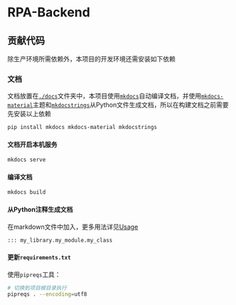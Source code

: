 # RPA-Backend

## 贡献代码

除生产环境所需依赖外，本项目的开发环境还需安装如下依赖

### 文档

文档放置在[`./docs`](docs)文件夹中，本项目使用[`mkdocs`](https://www.mkdocs.org/getting-started/)自动编译文档，并使用[`mkdocs-material`](<https://squidfunk.github.io/mkdocs-material/getting-started/>)主题和[`mkdocstrings`](https://mkdocstrings.github.io/)从Python文件生成文档，所以在构建文档之前需要先安装以上依赖

```bash
pip install mkdocs mkdocs-material mkdocstrings
```

#### 文档开启本机服务

```bash
mkdocs serve
```

#### 编译文档

```bash
mkdocs build
```

#### 从Python注释生成文档

在markdown文件中加入，更多用法详见[Usage](https://mkdocstrings.github.io/usage/)

```markdown
::: my_library.my_module.my_class
```

#### 更新`requirements.txt`

使用`pipreqs`工具：

```bash
# 切换到项目根目录执行
pipreqs . --encoding=utf8
```